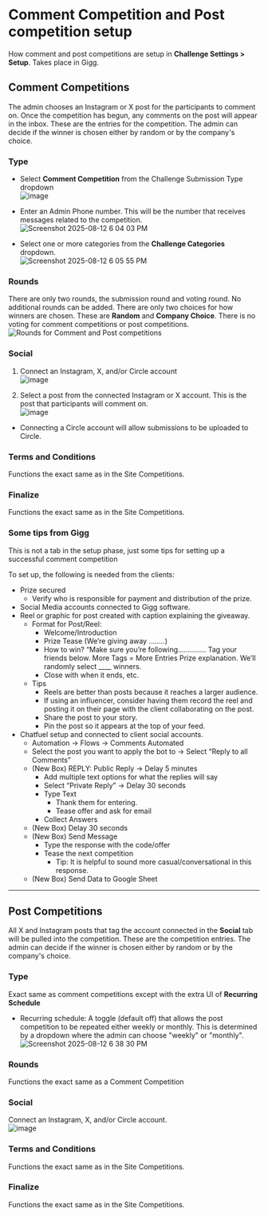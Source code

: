 # Comment Competition and Post competition setup
How comment and post competitions are setup in **Challenge Settings > Setup**.  Takes place in Gigg.

## Comment Competitions
The admin chooses an Instagram or X post for the participants to comment on. Once the competition has begun, any comments on the post will appear in the inbox. These are the entries for the competition. The admin can decide if the winner is chosen either by random or by the company's choice.

### Type

- Select **Comment Competition** from the Challenge Submission Type dropdown  
![image](https://github.com/user-attachments/assets/b21e5396-9cbb-4aae-9c25-7207d3f7fb5f)

- Enter an Admin Phone number. This will be the number that receives messages related to the competition.  
![Screenshot 2025-08-12 6 04 03 PM](https://github.com/user-attachments/assets/4cf18475-4cab-4c40-bdc4-e6e3829cc40d)

- Select one or more categories from the **Challenge Categories** dropdown.  
![Screenshot 2025-08-12 6 05 55 PM](https://github.com/user-attachments/assets/f4d36a52-065a-4278-805b-68d0fda8e2cd)

### Rounds
There are only two rounds, the submission round and voting round.  No additional rounds can be added. There are only two choices for how winners are chosen. These are **Random** and **Company Choice**. There is no voting for comment competitions or post competitions.
![Rounds for Comment and Post competitions](https://github.com/user-attachments/assets/135cf8ce-cd91-4f71-a06c-344dab1cdf33)


### Social

1. Connect an Instagram, X, and/or Circle account  
![image](https://github.com/user-attachments/assets/be6036c8-3bb3-459d-9cac-cebfb4a5e1b5)

2. Select a post from the connected Instagram or X account. This is the post that participants will comment on.  
![image](https://github.com/user-attachments/assets/c5034b55-3eb2-418e-8f21-c4a63d51fdfd)

- Connecting a Circle account will allow submissions to be uploaded to Circle.

### Terms and Conditions
Functions the exact same as in the Site Competitions.

### Finalize
Functions the exact same as in the Site Competitions.

### Some tips from Gigg

This is not a tab in the setup phase, just some tips for setting up a successful comment competition

To set up, the following is needed from the clients:
- Prize secured
  - Verify who is responsible for payment and distribution of the prize.
- Social Media accounts connected to Gigg software.
- Reel or graphic for post created with caption explaining the giveaway.
  - Format for Post/Reel:
    - Welcome/Introduction
    - Prize Tease (We’re giving away ……..)
    - How to win? “Make sure you’re following………….. Tag your friends below. More Tags = More Entries Prize explanation. We’ll randomly select ____ winners.
    - Close with when it ends, etc. 
  - Tips
    - Reels are better than posts because it reaches a larger audience.
    - If using an influencer, consider having them record the reel and posting it on their page with the client collaborating on the post.
    - Share the post to your story.
    - Pin the post so it appears at the top of your feed. 
- Chatfuel setup and connected to client social accounts. 
    - Automation → Flows → Comments Automated
    - Select the post you want to apply the bot to → Select “Reply to all Comments”
    - (New Box) REPLY: Public Reply → Delay 5 minutes
      - Add multiple text options for what the replies will say 
      - Select “Private Reply” → Delay 30 seconds 
      - Type Text
        - Thank them for entering.
        - Tease offer and ask for email
      - Collect Answers
    - (New Box) Delay 30 seconds
    - (New Box) Send Message
      - Type the response with the code/offer
      - Tease the next competition 
        - Tip: It is helpful to sound more casual/conversational in this response.
    - (New Box) Send Data to Google Sheet

---

## Post Competitions
All X and Instagram posts that tag the account connected in the **Social** tab will be pulled into the competition. These are the competition entries. The admin can decide if the winner is chosen either by random or by the company's choice.

### Type

Exact same as comment competitions except with the extra UI of **Recurring Schedule**

- Recurring schedule: A toggle (default off) that allows the post competition to be repeated either weekly or monthly. This is determined by a dropdown where the admin can choose "weekly" or "monthly".  
![Screenshot 2025-08-12 6 38 30 PM](https://github.com/user-attachments/assets/dd460ff8-6c15-4982-963d-255c20560925)

### Rounds

Functions the exact same as a Comment Competition

### Social

Connect an Instagram, X, and/or Circle account.  
![image](https://github.com/user-attachments/assets/16a1a128-8ea1-4b80-a68e-33aa77e83b80)

### Terms and Conditions
Functions the exact same as in the Site Competitions.

### Finalize
Functions the exact same as in the Site Competitions.
